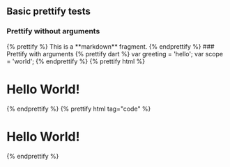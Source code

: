 ## Basic prettify tests

### Prettify without arguments

<?code-excerpt "quote.md">
{% prettify %}
This is a **markdown** fragment.
{% endprettify %}

### Prettify with arguments

<?code-excerpt "basic.dart (greeting)">
{% prettify dart %}
var greeting = 'hello';
var scope = 'world';
{% endprettify %}

<?code-excerpt "no_region.html">
{% prettify html %}
<div>
  <h1>Hello World!</h1>
</div>
{% endprettify %}

<?code-excerpt "no_region.html">
{% prettify html tag="code" %}
<div>
  <h1>Hello World!</h1>
</div>
{% endprettify %}
